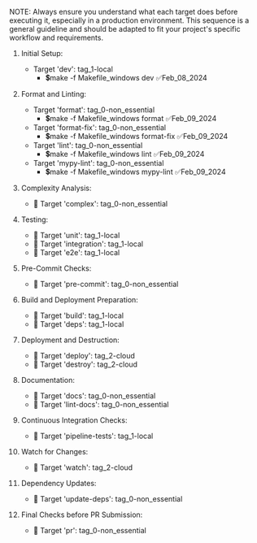 NOTE: Always ensure you understand what each target does before executing it, especially in a production environment. This sequence is a general guideline and should be adapted to fit your project's specific workflow and requirements.


1. Initial Setup:
    - Target 'dev': tag_1-local
        - 💲make -f Makefile_windows dev ✅Feb_08_2024

2. Format and Linting:
    - Target 'format': tag_0-non_essential
        - 💲make -f Makefile_windows format ✅Feb_09_2024
    - Target 'format-fix': tag_0-non_essential
        - 💲make -f Makefile_windows format-fix ✅Feb_09_2024
    - Target 'lint': tag_0-non_essential
        - 💲make -f Makefile_windows lint ✅Feb_09_2024
    - Target 'mypy-lint': tag_0-non_essential
        - 💲make -f Makefile_windows mypy-lint ✅Feb_09_2024

3. Complexity Analysis:
    - 🔖 Target 'complex': tag_0-non_essential

4. Testing:
    - 🔖 Target 'unit': tag_1-local
    - 🔖 Target 'integration': tag_1-local
    - 🔖 Target 'e2e': tag_1-local

5. Pre-Commit Checks:
    - 🔖 Target 'pre-commit': tag_0-non_essential

6. Build and Deployment Preparation:
    - 🔖 Target 'build': tag_1-local
    - 🔖 Target 'deps': tag_1-local

7. Deployment and Destruction:
    - 🔖 Target 'deploy': tag_2-cloud
    - 🔖 Target 'destroy': tag_2-cloud

8. Documentation:
    - 🔖 Target 'docs': tag_0-non_essential
    - 🔖 Target 'lint-docs': tag_0-non_essential

9. Continuous Integration Checks:
    - 🔖 Target 'pipeline-tests': tag_1-local

10. Watch for Changes:
    - 🔖 Target 'watch': tag_2-cloud

11. Dependency Updates:
    - 🔖 Target 'update-deps': tag_0-non_essential

12. Final Checks before PR Submission:
    - 🔖 Target 'pr': tag_0-non_essential
